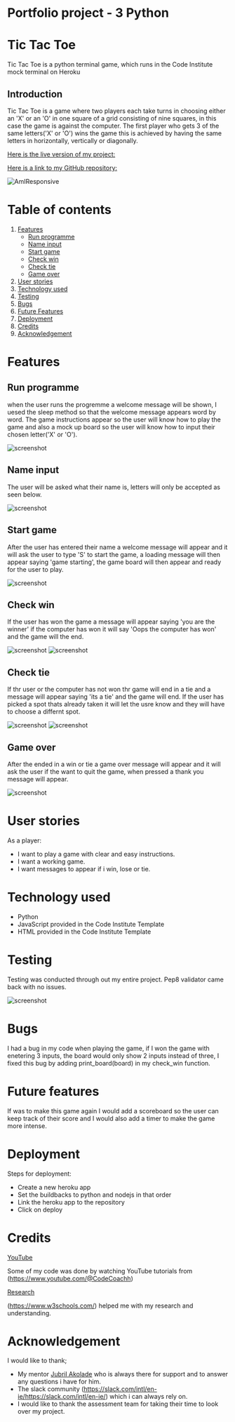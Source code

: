 # Portfolio project - 3 Python

# Tic Tac Toe

Tic Tac Toe is a python terminal game, which runs in the Code Institute mock terminal on Heroku

## Introduction

Tic Tac Toe is a game where two players each take turns in choosing either an 'X' or an 'O' in one square of a grid consisting of nine squares, in this case the game is against the computer. The first player who gets 3 of the same letters('X' or 'O') wins the game this is achieved by having the same letters in horizontally, vertically or diagonally.

[Here is the live version of my project:](https://python-tic-tac-toe.herokuapp.com/)

[Here is a link to my GitHub repository:](https://github.com/AdamRalph123/tic-tac-toe)

![AmIResponsive](images/responsive.png)


# Table of contents
1. [Features](#features)
    * [Run programme](#run-programme)
    * [Name input](#name-input)
    * [Start game](#start-game)
    * [Check win](#check-win)
    * [Check tie](#check-tie)
    * [Game over](#game-over)
2. [User stories](#user-stories)
3. [Technology used](#technology-used)
4. [Testing](#testing)
5. [Bugs](#bugs)
6. [Future Features](#future-features)
7. [Deployment](#deployemnt)
8. [Credits](#credits)
9. [Acknowledgement](#acknowledgement)


# Features

## Run programme
when the user runs the progremme a welcome message will be shown, I uesed the sleep method so that the welcome message appears word by word. The game instructions appear so the user will know how to play the game and also a mock up board so the user will know how to input their chosen letter('X' or 'O').

![screenshot](images/program.run.png)


## Name input
The user will be asked what their name is, letters will only be accepted as seen below.

![screenshot](images/name.input.png)


## Start game 
After the user has entered their name a welcome message will appear and it will ask the user to type 'S' to start the game, a loading message will then appear saying 'game starting', the game board will then appear and ready for the user to play.

![screenshot](images/start.game.png)


## Check win
If the user has won the game a message will appear saying 'you are the winner' if the computer has won it will say 'Oops the computer has won' and the game will the end.

![screenshot](images/winner.png)
![screenshot](images/computer.win.png)


## Check tie
If thr user or the computer has not won thr game will end in a tie and a message will appear saying 'its a tie' and the game will end. If the user has picked a spot thats already taken it will let the usre know and they will have to choose a differnt spot.

![screenshot](images/tie.png)
![screenshot](images/player.in.spot.png)


## Game over
After the ended in a win or tie a game over message will appear and it will ask the user if the want to quit the game, when pressed a thank you message will appear.

![screenshot](images/quit.option.png)


# User stories
As a player:
* I want to play a game with clear and easy instructions.
* I want a working game.
* I want messages to appear if i win, lose or tie.


# Technology used 
* Python
* JavaScript provided in the Code Institute Template
* HTML provided in the Code Institute Template


# Testing
Testing was conducted through out my entire project. Pep8 validator came back with no issues.

![screenshot](images/PEP8CI.png)


# Bugs 
I had a bug in my code when playing the game, if I won the game with enetering 3 inputs, the board would only show 2 inputs instead of three, I fixed this bug by adding print_board(board) in my check_win function.


# Future features
If was to make this game again I would add a scoreboard so the user can keep track of their score and I would also add a timer to make the game more intense.


# Deployment
Steps for deployment:
* Create a new heroku app
* Set the buildbacks to python and nodejs in that order
* Link the heroku app to the repository
* Click on deploy


# Credits 
<u>YouTube</u>

Some of my code was done by watching YouTube tutorials from (https://www.youtube.com/@CodeCoachh)

<u>Research</u>

(https://www.w3schools.com/) helped me with my research and understanding.


 # Acknowledgement
 I would like to thank;
 
 * My mentor [Jubril Akolade](https://www.linkedin.com/in/jubrillionaire/) who is always there for support and to answer any questions i have for him.
 * The slack community (https://slack.com/intl/en-ie/https://slack.com/intl/en-ie/) which i can always rely on.
 * I would like to thank the assessment team for taking their time to look over my project.
